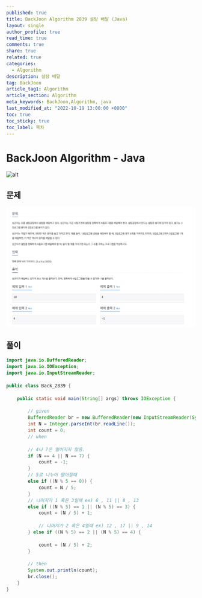 ```yaml
---
published: true
title: BackJoon Algorithm 2839 설탕 배달 (Java)
layout: single
author_profile: true
read_time: true
comments: true
share: true
related: true
categories:
  - Algorithm
description: 설탕 배달
tag: BackJoon
article_tag1: Algorithm
article_section: Algorithm
meta_keywords: BackJoon,Algorithm, java
last_modified_at: "2022-10-19 13:00:00 +0800"
toc: true
toc_sticky: true
toc_label: 목차
---
```


# BackJoon Algorithm - Java

![alt](https://d2gd6pc034wcta.cloudfront.net/images/logo@2x.png)

## 문제

![alt](/assets/images/post/Algorithm/2839.png)

## 풀이

```java
import java.io.BufferedReader;
import java.io.IOException;
import java.io.InputStreamReader;

public class Back_2839 {

    public static void main(String[] args) throws IOException {

        // given
        BufferedReader br = new BufferedReader(new InputStreamReader(System.in));
        int N = Integer.parseInt(br.readLine());
        int count = 0;
        // when

        // 4나 7은 떨어지지 않음.
        if (N == 4 || N == 7) {
            count = -1;
        }
        // 5로 나누어 떨어질때
        else if ((N % 5 == 0)) {
            count = N / 5;
        }
        // 나머지가 1 혹은 3일때 ex) 6 , 11 || 8 , 13
        else if ((N % 5) == 1 || (N % 5) == 3) {
            count = (N / 5) + 1;

            // 나머지가 2 혹은 4일때 ex) 12 , 17 || 9 , 14
        } else if ((N % 5) == 2 || (N % 5) == 4) {

            count = (N / 5) + 2;
        }

        // then
        System.out.println(count);
        br.close();
    }
}


```
